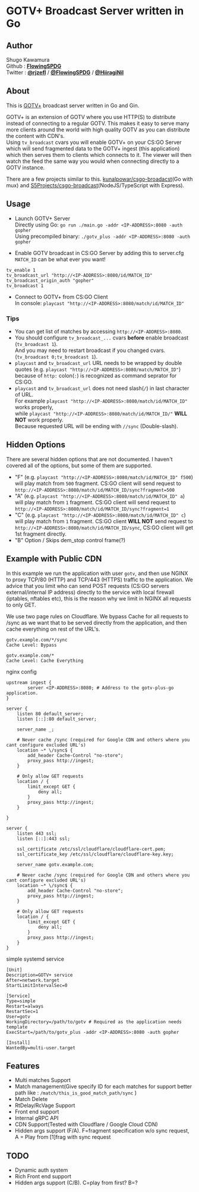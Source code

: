 # GOTV+ Broadcast Server written in Go  

## Author
Shugo Kawamura  
Github : [**FlowingSPDG**](http://github.com/FlowingSPDG)  
Twitter : [**@rjzefl**](http://twitter.com/rjzefl) / [**@FlowingSPDG**](http://twitter.com/FlowingSPDG) / [**@HiiragiNil**](http://twitter.com/HiiragiNil)

## About
This is [GOTV+](https://developer.valvesoftware.com/wiki/Counter-Strike:_Global_Offensive_Broadcast) broadcast server written in Go and Gin.  
  
GOTV+ is an extension of GOTV where you use HTTP(S) to distribute instead of connecting to a regular GOTV. This makes it easy to serve many more clients around the world with high quality GOTV as you can distribute the content with CDN's.  
Using `tv_broadcast` cvars you will enable GOTV+ on your CS:GO Server which will send fragmented data to the GOTV+ ingest (this application) which then serves them to clients which connects to it. The viewer will then watch the feed the same way you would when connecting directly to a GOTV instance.  
  
There are a few projects similar to this. [kunalpowar/csgo-broadacst](https://github.com/kunalpowar/csgo-broadcast)(Go with mux) and [S5Projects/csgo-broadcast](https://github.com/S5Projects/csgo-broadcast)(NodeJS/TypeScript with Express).  

## Usage
- Launch GOTV+ Server  
Directly using Go: `go run ./main.go -addr <IP-ADDRESS>:8080 -auth gopher`  
Using precompiled binary: `./gotv_plus -addr <IP-ADDRESS>:8080 -auth gopher`  

- Enable GOTV broadcast in CS:GO Server by adding this to server.cfg  
`MATCH_ID` can be what ever you want!  
```
tv_enable 1
tv_broadcast_url "http://<IP-ADDRESS>:8080/id/MATCH_ID"
tv_broadcast_origin_auth "gopher"
tv_broadcast 1
```

- Connect to GOTV+ from CS:GO Client  
In console: `playcast "http://<IP-ADDRESS>:8080/match/id/MATCH_ID"`  

### Tips
- You can get list of matches by accessing `http://<IP-ADDRESS>:8080`.
- You should configure `tv_broadcast_...` cvars **before** enable broadcast (`tv_broadcast 1`).  
And you may need to restart broadcast if you changed cvars. (`tv_broadcast 0;tv_broadcast 1`).
- `playcast` and `tv_broadcast_url` URL needs to be wrapped by double quotes (e.g. `playcast "http://<IP-ADDRESS>:8080/match/MATCH_ID"`) because of `http:` colon(`:`) is recognized as command seprator for CS:GO.
- `playcast` and `tv_broadcast_url` does not need slash(`/`) in last character of URL.  
For example `playcast "http://<IP-ADDRESS>:8080/match/id/MATCH_ID"` works properly,  
while `playcast "http://<IP-ADDRESS>:8080/match/id/MATCH_ID/"` **WILL NOT** work properly.  
Because requested URL will be ending with `//sync` (Double-slash).

## Hidden Options
There are several hidden options that are not documented. I haven't covered all of the options, but some of them are supported.   
- "F" (e.g. `playcast "http://<IP-ADDRESS>:8080/match/id/MATCH_ID" f500`) will play match from `500` fragment. CS:GO client will send request to `http://<IP-ADDRESS>:8080/match/id/MATCH_ID/sync?fragment=500`
- "A" (e.g. `playcast "http://<IP-ADDRESS>:8080/match/id/MATCH_ID" a`) will play match from `1` fragment. CS:GO client will send request to `http://<IP-ADDRESS>:8080/match/id/MATCH_ID/sync?fragment=1`
- "C" (e.g. `playcast "http://<IP-ADDRESS>:8080/match/id/MATCH_ID" c`) will play match from `1` fragment. CS:GO client **WILL NOT** send request to `http://<IP-ADDRESS>:8080/match/id/MATCH_ID/sync`, CS:GO client will get 1st fragment directly.
- "B" Option / Skips dem_stop control frame(?)

## Example with Public CDN
In this example we run the application with user `gotv`, and then use NGINX to proxy TCP/80 (HTTP) and TCP/443 (HTTPS) traffic to the application. 
We advice that you limit who can send POST requests (CS:GO servers external/internal IP address) directly to the service with local firewall (iptables, nftables etc), this is the reason why we limit in NGINX all requests to only GET. 

We use two page rules on Cloudflare. We bypass Cache for all requests to /sync as we want that to be served directly from the application, and then cache everything on rest of the URL's. 

```
gotv.example.com/*/sync
Cache Level: Bypass

gotv.example.com/*
Cache Level: Cache Everything
```

nginx config
```
upstream ingest {
        server <IP-ADDRESS>:8080; # Address to the gotv-plus-go application.
}

server {
	listen 80 default_server;
	listen [::]:80 default_server;

	server_name _;

	# Never cache /sync (required for Google CDN and others where you cant configure excluded URL's)
	location ~* \/sync$ {
		add_header Cache-Control "no-store";
		proxy_pass http://ingest;
	}

	# Only allow GET requests
	location / {
		limit_except GET {
			deny all;
		}
		proxy_pass http://ingest;
	}

}

server {
	listen 443 ssl;
	listen [::]:443 ssl;

	ssl_certificate /etc/ssl/cloudflare/cloudflare-cert.pem;
	ssl_certificate_key /etc/ssl/cloudflare/cloudflare-key.key;

	server_name gotv.example.com;

	# Never cache /sync (required for Google CDN and others where you cant configure excluded URL's)
	location ~* \/sync$ {
		add_header Cache-Control "no-store";
		proxy_pass http://ingest;
	}

	# Only allow GET requests
	location / {
		limit_except GET {
			deny all;
		}
		proxy_pass http://ingest;
	}
}
```

simple systemd service
```
[Unit]
Description=GOTV+ service
After=network.target
StartLimitIntervalSec=0

[Service]
Type=simple
Restart=always
RestartSec=1
User=gotv
WorkingDirectory=/path/to/gotv # Required as the application needs template
ExecStart=/path/to/gotv_plus -addr <IP-ADDRESS>:8080 -auth gopher

[Install]
WantedBy=multi-user.target
```

## Features
- Multi matches Support
- Match management(Give specify ID for each matches for support better path like : `/match/this_is_good_match_path/sync` )
- Match Delete
- RtDelay/RcVage Support
- Front end support
- Internal gRPC API
- CDN Support(Tested with Cloudflare / Google Cloud CDN)
- Hidden args support (F/A). F=fragment specification w/o sync request,  A = Play from [1]frag with sync request

## TODO
- Dynamic auth system
- Rich Front end support
- Hidden args support (C/B). C=play from first? B=?
